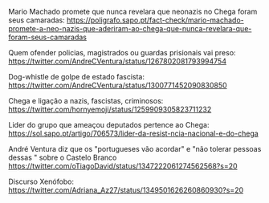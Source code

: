 Mario Machado promete que nunca revelara que neonazis no Chega foram seus camaradas: https://poligrafo.sapo.pt/fact-check/mario-machado-promete-a-neo-nazis-que-aderiram-ao-chega-que-nunca-revelara-que-foram-seus-camaradas 

Quem ofender policias, magistrados ou guardas prisionais vai preso: https://twitter.com/AndreCVentura/status/1267802081793994754 

Dog-whistle de golpe de estado fascista: https://twitter.com/AndreCVentura/status/1300771452090830850 

Chega e ligação a nazis, fascistas, criminosos: https://twitter.com/hornyemoji/status/1259909305823711232 

Lider do grupo que ameaçou deputados pertence ao Chega: https://sol.sapo.pt/artigo/706573/lider-da-resist-ncia-nacional-e-do-chega

André Ventura diz que os "portugueses vão acordar" e "não tolerar pessoas dessas " sobre o Castelo Branco https://twitter.com/oTiagoDavid/status/1347222061274562568?s=20

Discurso Xenófobo: https://twitter.com/Adriana_Az27/status/1349501626260860930?s=20